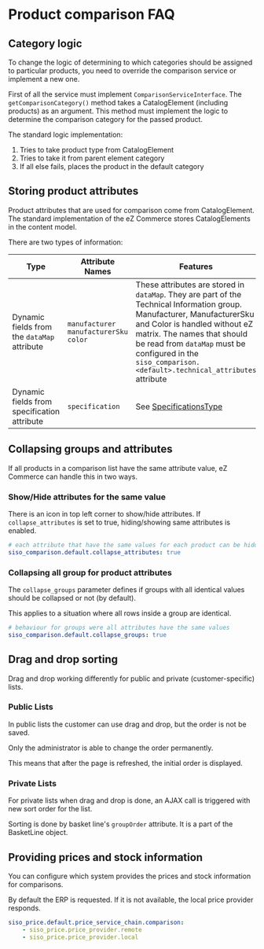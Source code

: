 # Product comparison FAQ

## Category logic

To change the logic of determining to which categories should be assigned to particular products,
you need to override the comparison service or implement a new one.

First of all the service must implement `ComparisonServiceInterface`.
The `getComparisonCategory()` method takes a CatalogElement (including products) as an argument.
This method must implement the logic to determine the comparison category for the passed product.

The standard logic implementation:

1. Tries to take product type from CatalogElement
1. Tries to take it from parent element category
1. If all else fails, places the product in the default category

## Storing product attributes

Product attributes that are used for comparison come from CatalogElement.
The standard implementation of the eZ Commerce stores CatalogElements in the content model.

There are two types of information:

|Type|Attribute Names|Features|
|--- |--- |--- |
|Dynamic fields from the `dataMap` attribute|`manufacturer`</br>`manufacturerSku`</br>`color`|These attributes are stored in `dataMap`. They are part of the Technical Information group.</br>Manufacturer, ManufacturerSku and Color is handled without eZ matrix. The names that should be read from `dataMap` must be configured in the `siso_comparison.<default>.technical_attributes` attribute|
|Dynamic fields from specification attribute|`specification`|See [SpecificationsType](../../api/additional_ez_fieldtypes/specificationstype.md)|

## Collapsing groups and attributes

If all products in a comparison list have the same attribute value, 
eZ Commerce can handle this in two ways.

### Show/Hide attributes for the same value

There is an icon in top left corner to show/hide attributes.
If `collapse_attributes` is set to true, hiding/showing same attributes is enabled.

``` yaml
# each attribute that have the same values for each product can be hidden
siso_comparison.default.collapse_attributes: true
```

### Collapsing all group for product attributes

The `collapse_groups` parameter defines if groups with all identical values should be collapsed or not (by default). 

This applies to a situation where all rows inside a group are identical.

``` yaml
# behaviour for groups were all attributes have the same values
siso_comparison.default.collapse_groups: true
```

## Drag and drop sorting

Drag and drop working differently for public and private (customer-specific) lists.

### Public Lists

In public lists the customer can use drag and drop, but the order is not be saved.

Only the administrator is able to change the order permanently.

This means that after the page is refreshed, the initial order is displayed.

### Private Lists

For private lists when drag and drop is done, an AJAX call is triggered with new sort order for the list.

Sorting is done by basket line's `groupOrder` attribute. It is a part of the BasketLine object.

## Providing prices and stock information

You can configure which system provides the prices and stock information for comparisons.

By default the ERP is requested. If it is not available, the local price provider responds. 

``` yaml
siso_price.default.price_service_chain.comparison:
    - siso_price.price_provider.remote
    - siso_price.price_provider.local
```
